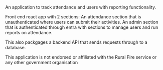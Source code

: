 An application to track attendance and users with reporting functionality.

Front end react app with 2 sections: 
An attendance section that is unauthenticated where users can submit their activities. 
An admin section that is authenticated through entra with sections to manage users and run reports on attendance.

This also packgages a backend API that sends requests through to a database.

This application is not endorsed or affiliated with the Rural Fire service or any other government organisation
